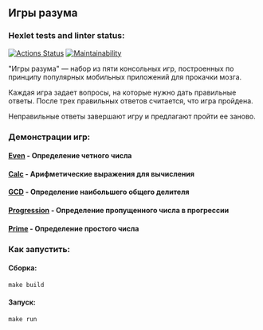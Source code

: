 ## Игры разума
### Hexlet tests and linter status:
[![Actions Status](https://github.com/thygh0st/java-project-61/actions/workflows/hexlet-check.yml/badge.svg)](https://github.com/thygh0st/java-project-61/actions)
[![Maintainability](https://api.codeclimate.com/v1/badges/3538e503033eb4ee1cbe/maintainability)](https://codeclimate.com/github/thygh0st/java-project-61/maintainability)

"Игры разума" — набор из пяти консольных игр, построенных по принципу популярных мобильных приложений для прокачки мозга.

Каждая игра задает вопросы, на которые нужно дать правильные ответы. После трех правильных ответов считается, что игра пройдена.

Неправильные ответы завершают игру и предлагают пройти ее заново.

### Демонстрации игр:

#### [Even](https://asciinema.org/a/Egv53YPkAR45GaUjpNYrKXHt9 "Open asciinema demo of Even game") - Определение четного числа
#### [Calc](https://asciinema.org/a/jnNfgTk8V7LtmJukheVgAlts4 "Open asciinema demo of Calc game") - Арифметические выражения для вычисления
#### [GCD](https://asciinema.org/a/l0OeHqji4p6fyQloktoT72d2s "Open asciinema demo of GCD game") - Определение наибольшего общего делителя
#### [Progression](https://asciinema.org/a/s4OGgsO9EMv7VLFQsFcwDMhbj "Open asciinema demo of Progression game") - Определение пропущенного числа в прогрессии
#### [Prime](https://asciinema.org/a/0FYddlti7xX76GsWogUTsL2V2 "Open asciinema demo of Prime game") - Определение простого числа

### Как запустить:
#### Сборка:
```shell
make build
```

#### Запуск:
```shell
make run
```
